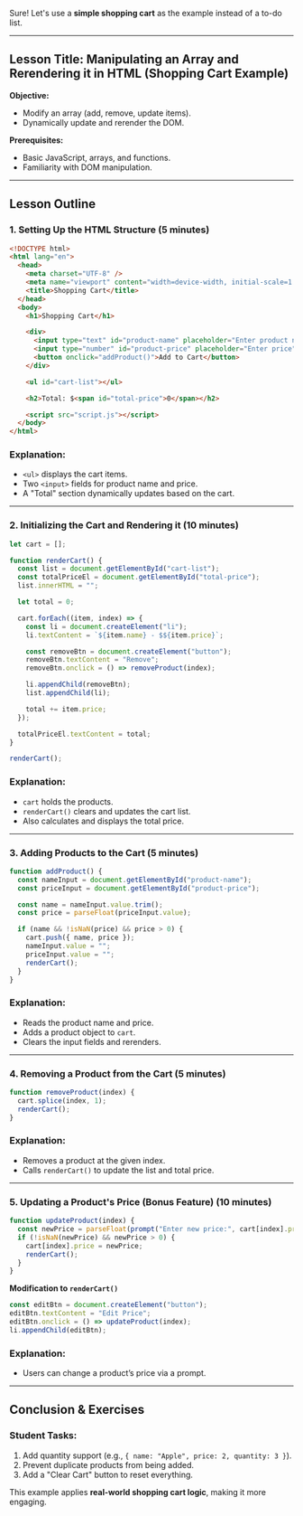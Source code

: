 Sure! Let's use a **simple shopping cart** as the example instead of a to-do list.

---

## **Lesson Title:** Manipulating an Array and Rerendering it in HTML (Shopping Cart Example)

**Objective:**

- Modify an array (add, remove, update items).
- Dynamically update and rerender the DOM.

**Prerequisites:**

- Basic JavaScript, arrays, and functions.
- Familiarity with DOM manipulation.

---

## **Lesson Outline**

### **1. Setting Up the HTML Structure** (5 minutes)

```html
<!DOCTYPE html>
<html lang="en">
  <head>
    <meta charset="UTF-8" />
    <meta name="viewport" content="width=device-width, initial-scale=1.0" />
    <title>Shopping Cart</title>
  </head>
  <body>
    <h1>Shopping Cart</h1>

    <div>
      <input type="text" id="product-name" placeholder="Enter product name" />
      <input type="number" id="product-price" placeholder="Enter price" />
      <button onclick="addProduct()">Add to Cart</button>
    </div>

    <ul id="cart-list"></ul>

    <h2>Total: $<span id="total-price">0</span></h2>

    <script src="script.js"></script>
  </body>
</html>
```

### **Explanation:**

- `<ul>` displays the cart items.
- Two `<input>` fields for product name and price.
- A "Total" section dynamically updates based on the cart.

---

### **2. Initializing the Cart and Rendering it** (10 minutes)

```js
let cart = [];

function renderCart() {
  const list = document.getElementById("cart-list");
  const totalPriceEl = document.getElementById("total-price");
  list.innerHTML = "";

  let total = 0;

  cart.forEach((item, index) => {
    const li = document.createElement("li");
    li.textContent = `${item.name} - $${item.price}`;

    const removeBtn = document.createElement("button");
    removeBtn.textContent = "Remove";
    removeBtn.onclick = () => removeProduct(index);

    li.appendChild(removeBtn);
    list.appendChild(li);

    total += item.price;
  });

  totalPriceEl.textContent = total;
}

renderCart();
```

### **Explanation:**

- `cart` holds the products.
- `renderCart()` clears and updates the cart list.
- Also calculates and displays the total price.

---

### **3. Adding Products to the Cart** (5 minutes)

```js
function addProduct() {
  const nameInput = document.getElementById("product-name");
  const priceInput = document.getElementById("product-price");

  const name = nameInput.value.trim();
  const price = parseFloat(priceInput.value);

  if (name && !isNaN(price) && price > 0) {
    cart.push({ name, price });
    nameInput.value = "";
    priceInput.value = "";
    renderCart();
  }
}
```

### **Explanation:**

- Reads the product name and price.
- Adds a product object to `cart`.
- Clears the input fields and rerenders.

---

### **4. Removing a Product from the Cart** (5 minutes)

```js
function removeProduct(index) {
  cart.splice(index, 1);
  renderCart();
}
```

### **Explanation:**

- Removes a product at the given index.
- Calls `renderCart()` to update the list and total price.

---

### **5. Updating a Product's Price (Bonus Feature)** (10 minutes)

```js
function updateProduct(index) {
  const newPrice = parseFloat(prompt("Enter new price:", cart[index].price));
  if (!isNaN(newPrice) && newPrice > 0) {
    cart[index].price = newPrice;
    renderCart();
  }
}
```

**Modification to `renderCart()`**

```js
const editBtn = document.createElement("button");
editBtn.textContent = "Edit Price";
editBtn.onclick = () => updateProduct(index);
li.appendChild(editBtn);
```

### **Explanation:**

- Users can change a product’s price via a prompt.

---

## **Conclusion & Exercises**

### **Student Tasks:**

1. Add quantity support (e.g., `{ name: "Apple", price: 2, quantity: 3 }`).
2. Prevent duplicate products from being added.
3. Add a "Clear Cart" button to reset everything.

This example applies **real-world shopping cart logic**, making it more engaging.
